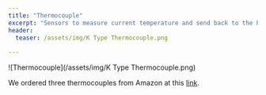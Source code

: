 ```yaml
---
title: "Thermocouple"
excerpt: "Sensors to measure current temperature and send back to the PID controllers"
header:
  teaser: /assets/img/K Type Thermocouple.png
  
---
```


![Thermocouple](/assets/img/K Type Thermocouple.png)

We ordered three thermocouples from Amazon at this [link](https://www.amazon.com/Thermocouple-Sensor-Probes-0-400%E2%84%83-Temperature/dp/B07R537LL1/ref=sr_1_6?crid=P4466D8V82LA&keywords=k+type+thermocouple+probe+m8+thread&qid=1679513998&sprefix=k+type+thread%2Caps%2C115&sr=8-6).
